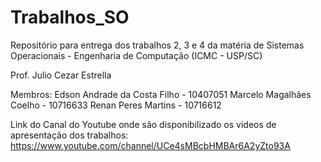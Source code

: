 # Trabalhos_SO

Repositório para entrega dos trabalhos 2, 3 e 4 da matéria de Sistemas Operacionais - Engenharia de Computação (ICMC - USP/SC)

Prof. Julio Cezar Estrella

Membros:
Edson Andrade da Costa Filho  - 10407051
Marcelo Magalhães Coelho      - 10716633
Renan Peres Martins           - 10716612

Link do Canal do Youtube onde são disponibilizado os videos de apresentação dos trabalhos:
https://www.youtube.com/channel/UCe4sMBcbHMBAr6A2yZto93A


